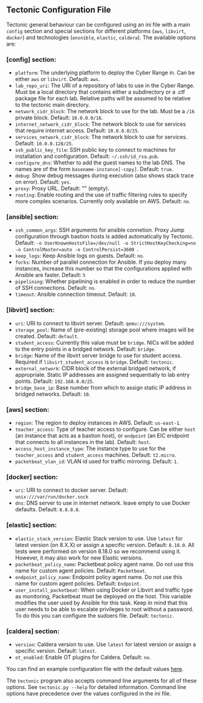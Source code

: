 ## Tectonic Configuration File
Tectonic general behaviour can be configured using an ini file with a
main `config` section and special sections for different platforms
(`aws`, `libvirt`, `docker`) and technologies (`ansnible`, `elastic`,
`caldera`). The available options are:

### [config] section:
* `platform`: The underlying platform to deploy the Cyber Range in.
  Can be either `aws` or `libvirt`. Default: `aws`.
* `lab_repo_uri`: The URI of a repository of labs to use in the Cyber
  Range. Must be a local directory that contains either a subdirectory
  or a .ctf package file for each lab. Relative paths will be assumed
  to be relative to the tectonic main directory.
* `network_cidr_block`: The network block to use for the lab. Must be
  a `/16` private block. Default: `10.0.0.0/16`.
* `internet_network_cidr_block`: The network block to use for services that require internet access. Default: `10.0.0.0/25`.
* `services_network_cidr_block`: The network block to use for services. Default: `10.0.0.128/25`.
* `ssh_public_key_file`: SSH public key to connect to machines for
  installation and configuration. Default: `~/.ssh/id_rsa.pub`.
* `configure_dns`: Whether to add the guest names to the lab DNS. The
  names are of the form `basename-instance[-copy]`. Default: `true`.
* `debug`: Show debug messages during execution (also shows stack
  trace on error). Default: `yes`.
* `proxy`: Proxy URL. Default: "" (empty).
* `routing`: Enable routing and the use of traffic filtering rules to specify more complex scenarios. Currently only available on AWS. Default: `no`.

### [ansible] section:
* `ssh_common_args`: SSH arguments for ansible connetion. Proxy Jump configuration through bastion hosts is added automatically by Tectonic. Default: `-o UserKnownHostsFile=/dev/null -o StrictHostKeyChecking=no -o ControlMaster=auto -o ControlPersist=3600 `.
* `keep_logs`: Keep Ansible logs on guests. Default: `no`.
* `forks`: Number of parallel connection for Ansible. If you deploy many instances, increase this number so that the configurations applied with Ansible are faster. Default: `5`
* `pipelining`: Whether pipelining is enabled in order to reduce the number of SSH connections. Default: `no`.
* `timeout`: Ansible connection timeout. Default: `10`.

### [libvirt] section:
* `uri`: URI to connect to libvirt server. Default:
  `qemu:///system`.
* `storage_pool`: Name of (pre-existing) storage pool where
  images will be created. Default: `default`.
* `student_access`: Currently this value must be `bridge`. NICs will be added to the entry points in a bridged network. Default: `bridge`.
* `bridge`: Name of the libvirt server bridge to use for
  student access. Required if `libvirt_student_access` is `bridge`. Default: `tectonic`.
* `external_network`: CIDR block of the external bridged
  network, if appropriate. Static IP addresses are assigned
  sequentially to lab entry points. Default: `192.168.0.0/25`.
* `bridge_base_ip`: Base number from which to assign static IP address in bridged networks. Default: `10`.

### [aws] section:
* `region`: The region to deploy instances in AWS. Default:
  `us-east-1`.
* `teacher_access`: Type of teacher access to configure. Can be either
  `host` (an instance that acts as a bastion host), or `endpoint` (an
  EIC endpoint that connects to all instances in the lab). Default:
  `host`.
* `access_host_instance_type`: The instance type to use for the
  `teacher_access` and `student_access` machines. Default: `t2.micro`.
* `packetbeat_vlan_id`: VLAN id used for traffic mirroring. Default:
  `1`.

### [docker] section:
* `uri`: URI to connect to docker server. Default: `unix:///var/run/docker.sock`
* `dns`: DNS server to use in internet network. leave empty to use Docker defaults. Default: `8.8.8.8`.

### [elastic] section:
* `elastic_stack_version`: Elastic Stack version to use. Use `latest` for latest version (on 8.X.X) or assign a specific version. Default: `8.18.0`. All tests were performed on version 8.18.0 so we recommend using it. However, it may also work for new Elastic versions.
* `packetbeat_policy_name`: Packetbeat policy agent name. Do not use this name for custom agent policies. Default: `Packetbeat`.
* `endpoint_policy_name`: Endpoint policy agent name. Do not use this name for custom agent policies. Default: `Endpoint`.
* `user_install_packetbeat`: When using Docker or Libvirt and traffic type as monitoring, Packetbeat must be deployed on the host. This variable modifies the user used by Ansible for this task. Keep in mind that this user needs to be able to escalate privileges to root without a password. To do this you can configure the sudoers file. Default: `tectonic`. 

### [caldera] section:
* `version`: Caldera version to use. Use `latest` for latest version or assign a specific version. Default: `latest`.
* `ot_enabled`: Enable OT plugins for Caldera. Default: `no`.

You can find an example configuration file with the default values
[here](./tectonic/tectonic.ini).

The `tectonic` program also accepts command line arguments for all
of these options. See `tectonic.py --help` for detailed information.
Command line options have precedence over the values configured in the
ini file.

